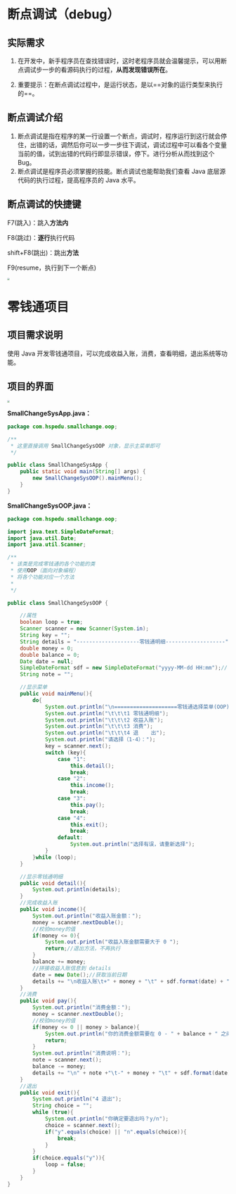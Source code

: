 # 断点调试（debug）

## 实际需求

1. 在开发中，新手程序员在查找错误时，这时老程序员就会温馨提示，可以用断点调试步一步的看源码执行的过程，**从而发现错误所在**。

2. 重要提示：在断点调试过程中，是运行状态，是以==对象的运行类型来执行的==。

## 断点调试介绍

1. 断点调试是指在程序的某一行设置一个断点，调试时，程序运行到这行就会停住，出错的话，调然后你可以一步一步往下调试，调试过程中可以看各个变量当前的值，试到出错的代码行即显示错误，停下。进行分析从而找到这个 Bug。
2. 断点调试是程序员必须掌握的技能。断点调试也能帮助我们查看 Java 底层源代码的执行过程，提高程序员的 Java 水平。

## 断点调试的快捷键

F7(跳入)：跳入**方法内**

F8(跳过)：**逐行**执行代码

shift+F8(跳出)：跳出**方法**

F9(resume，执行到下一个断点)

<img src="D:\消息记录\TyporaPages\断点调试.png" style="zoom:33%;" />

# 零钱通项目

## 项目需求说明

使用 Java 开发零钱通项目，可以完成收益入账，消费，查看明细，退出系统等功能。

## 项目的界面

<img src="D:\消息记录\TyporaPages\项目界面.png" style="zoom:33%;" />

**SmallChangeSysApp.java：**

```java
package com.hspedu.smallchange.oop;

/**
 * 这里直接调用 SmallChangeSysOOP 对象，显示主菜单即可
 */

public class SmallChangeSysApp {
    public static void main(String[] args) {
        new SmallChangeSysOOP().mainMenu();
    }
}
```

**SmallChangeSysOOP.java：**

```java
package com.hspedu.smallchange.oop;

import java.text.SimpleDateFormat;
import java.util.Date;
import java.util.Scanner;

/**
 * 该类是完成零钱通的各个功能的类
 * 使用OOP（面向对象编程）
 * 将各个功能对应一个方法
 *
 */

public class SmallChangeSysOOP {

    //属性
    boolean loop = true;
    Scanner scanner = new Scanner(System.in);
    String key = "";
    String details = "--------------------零钱通明细-------------------";
    double money = 0;
    double balance = 0;
    Date date = null;
    SimpleDateFormat sdf = new SimpleDateFormat("yyyy-MM-dd HH:mm");// 用于时间格式化
    String note = "";

    //显示菜单
    public void mainMenu(){
        do{
            System.out.println("\n====================零钱通选择菜单(OOP)===================");
            System.out.println("\t\t\t1 零钱通明细");
            System.out.println("\t\t\t2 收益入账");
            System.out.println("\t\t\t3 消费");
            System.out.println("\t\t\t4 退    出");
            System.out.println("请选择（1-4）：");
            key = scanner.next();
            switch (key){
                case "1":
                    this.detail();
                    break;
                case "2":
                    this.income();
                    break;
                case "3":
                    this.pay();
                    break;
                case "4":
                    this.exit();
                    break;
                default:
                    System.out.println("选择有误，请重新选择");
            }
        }while (loop);
    }

    //显示零钱通明细
    public void detail(){
        System.out.println(details);
    }
    //完成收益入账
    public void income(){
        System.out.println("收益入账金额：");
        money = scanner.nextDouble();
        //校验money的值
        if(money <= 0){
            System.out.println("收益入账金额需要大于 0 ");
            return;//退出方法，不再执行
        }
        balance += money;
        //拼接收益入账信息到 details
        date = new Date();//获取当前日期
        details += "\n收益入账\t+" + money + "\t" + sdf.format(date) + "\t" + "余额：" + balance;
    }
    //消费
    public void pay(){
        System.out.println("消费金额：");
        money = scanner.nextDouble();
        //校验money的值
        if(money <= 0 || money > balance){
            System.out.println("你的消费金额需要在 0 - " + balance + " 之间");
            return;
        }
        System.out.println("消费说明：");
        note = scanner.next();
        balance -= money;
        details += "\n" + note +"\t-" + money + "\t" + sdf.format(date) + "\t" + "余额：" + balance;
    }
    //退出
    public void exit(){
        System.out.println("4 退出");
        String choice = "";
        while (true){
            System.out.println("你确定要退出吗？y/n");
            choice = scanner.next();
            if("y".equals(choice) || "n".equals(choice)){
                break;
            }
        }
        if(choice.equals("y")){
            loop = false;
        }
    }
}
```

